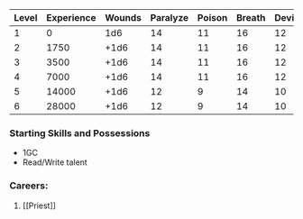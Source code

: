 | Level | Experience | Wounds | Paralyze | Poison | Breath | Device | Magic |
| ----- | ---------- | ------ | -------- | ------ | ------ | ------ | ----- |
| 1     | 0          | 1d6    | 14       | 11     | 16     | 12     | 15    |
| 2     | 1750       | +1d6   | 14       | 11     | 16     | 12     | 15    |
| 3     | 3500       | +1d6   | 14       | 11     | 16     | 12     | 15    |
| 4     | 7000       | +1d6   | 14       | 11     | 16     | 12     | 15    |
| 5     | 14000      | +1d6   | 12       | 9      | 14     | 10     | 12    |
| 6     | 28000      | +1d6   | 12       | 9      | 14     | 10     | 12    |
### Starting Skills and Possessions
- 1GC
- Read/Write talent
### Careers:
1. [[Priest]]
